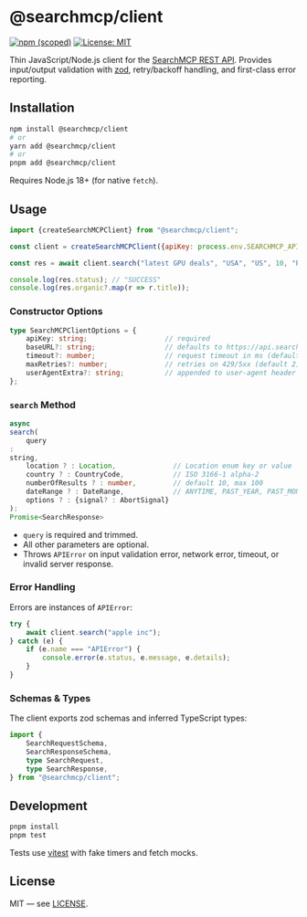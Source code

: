 # @searchmcp/client
[![npm (scoped)](https://img.shields.io/npm/v/@searchmcp/client.svg)](https://www.npmjs.com/package/@searchmcp/client)
[![License: MIT](https://img.shields.io/badge/License-MIT-blue.svg)](./LICENSE)

Thin JavaScript/Node.js client for the [SearchMCP REST API](https://searchmcp.io).
Provides input/output validation with [zod](https://github.com/colinhacks/zod), retry/backoff handling, and first-class
error reporting.


## Installation

```bash
npm install @searchmcp/client
# or
yarn add @searchmcp/client
# or
pnpm add @searchmcp/client
```

Requires Node.js 18+ (for native `fetch`).

## Usage

```js
import {createSearchMCPClient} from "@searchmcp/client";

const client = createSearchMCPClient({apiKey: process.env.SEARCHMCP_API_KEY});

const res = await client.search("latest GPU deals", "USA", "US", 10, "PAST_WEEK");

console.log(res.status); // "SUCCESS"
console.log(res.organic?.map(r => r.title));
```

### Constructor Options

```ts
type SearchMCPClientOptions = {
    apiKey: string;                   // required
    baseURL?: string;                 // defaults to https://api.searchmcp.io
    timeout?: number;                 // request timeout in ms (default 10000)
    maxRetries?: number;              // retries on 429/5xx (default 2)
    userAgentExtra?: string;          // appended to user-agent header
};
```

### `search` Method

```ts
async
search(
    query
:
string,
    location ? : Location,              // Location enum key or value
    country ? : CountryCode,            // ISO 3166-1 alpha-2
    numberOfResults ? : number,         // default 10, max 100
    dateRange ? : DateRange,            // ANYTIME, PAST_YEAR, PAST_MONTH, etc.
    options ? : {signal? : AbortSignal}
):
Promise<SearchResponse>
```

- `query` is required and trimmed.
- All other parameters are optional.
- Throws `APIError` on input validation error, network error, timeout, or invalid server response.

### Error Handling

Errors are instances of `APIError`:

```ts
try {
    await client.search("apple inc");
} catch (e) {
    if (e.name === "APIError") {
        console.error(e.status, e.message, e.details);
    }
}
```

### Schemas & Types

The client exports zod schemas and inferred TypeScript types:

```ts
import {
    SearchRequestSchema,
    SearchResponseSchema,
    type SearchRequest,
    type SearchResponse,
} from "@searchmcp/client";
```

## Development

```bash
pnpm install
pnpm test
```

Tests use [vitest](https://vitest.dev/) with fake timers and fetch mocks.

## License

MIT — see [LICENSE](./LICENSE).
